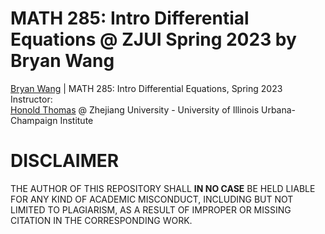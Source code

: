 # MATH 285: Intro Differential Equations @ ZJUI Spring 2023 by Bryan Wang
[Bryan Wang](https://github.com/Wang-Boyao) | MATH 285: Intro Differential Equations, Spring 2023  
Instructor:   
[Honold Thomas](https://zjui.intl.zju.edu.cn/node/775) @ Zhejiang University - University of Illinois Urbana-Champaign Institute  

# DISCLAIMER
THE AUTHOR OF THIS REPOSITORY SHALL **IN NO CASE** BE HELD LIABLE FOR ANY KIND OF ACADEMIC MISCONDUCT, INCLUDING BUT NOT LIMITED TO PLAGIARISM, AS A RESULT OF IMPROPER OR MISSING CITATION IN THE CORRESPONDING WORK.
